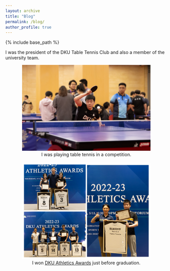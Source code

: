 ```yaml
---
layout: archive
title: "Blog"
permalink: /blog/
author_profile: true
---
```


{% include base_path %}


I was the president of the DKU Table Tennis Club and also a member of the university team.
<br/>
<center><img src="/images/tabletennis2.jpg" alt="Shihe Pan playing table tennis in a competition" width="400"/></center>  
<center>I was playing table tennis in a competition.</center>
<br/>

<center><img src="/images/tabletennis.jpg" alt="Shihe Pan won DKU Athletics Awards" width="400"/></center>  
<center>I won <a href="[https://example.com](https://athletics.dukekunshan.edu.cn/latest-in-athletics/dku-athletics-awards-celebrate-year-of-champions/)">DKU Athletics Awards</a> just before graduation.</center>


